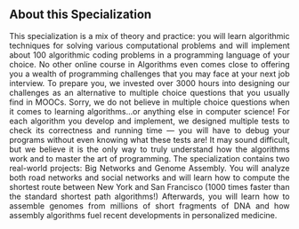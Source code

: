 ## About this Specialization

<p align="justify">
This specialization is a mix of theory and practice: you will learn algorithmic techniques for solving various computational problems and will implement 
about 100 algorithmic coding problems in a programming language of your choice. No other online course in Algorithms even comes close to offering you a wealth of 
programming challenges that you may face at your next job interview. To prepare you, we invested over 3000 hours into designing our challenges as an alternative to
multiple choice questions that you usually find in MOOCs. Sorry, we do not believe in multiple choice questions when it comes to learning algorithms...or anything else 
in computer science! For each algorithm you develop and implement, we designed multiple tests to check its correctness and running time — you will have to debug your 
programs without even knowing what these tests are! It may sound difficult, but we believe it is the only way to truly understand how the algorithms work and to master 
the art of programming. The specialization contains two real-world projects: Big Networks and Genome Assembly. You will analyze both road networks and social networks and 
will learn how to compute the shortest route between New York and San Francisco (1000 times faster than the standard shortest path algorithms!) Afterwards, you will learn
how to assemble genomes from millions of short fragments of DNA and how assembly algorithms fuel recent developments in personalized medicine.
</p>
